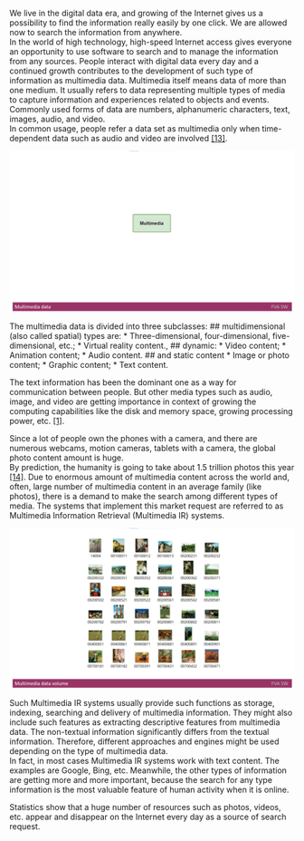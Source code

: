 We live in the digital data era, and growing of the Internet gives us a possibility to find the information really easily by one click. We are allowed now to search the information from anywhere.
</br>
In the world of high technology, high-speed Internet access gives everyone an opportunity to use software to search and to manage the information from any sources. 
People interact with digital data every day and a continued growth contributes to the development of such type of information as multimedia data. Multimedia itself means data of more than one medium. 
It usually refers to data representing multiple types of media to capture information and experiences related to objects and events. Commonly used forms of data are numbers, alphanumeric characters, text, images, audio, and video. 
</br>
In common usage, people refer a data set as multimedia only when time-dependent data such as audio and video are involved [[13]](./REFERENCES.md).
<p align="center">
  <a href="FVAMDImages/Multimediadata.gif" target="blank"><img src="FVAMDImages/Multimediadata.gif" alt="Multimediadata.gif" /></a>
</p>
The multimedia data is divided into three subclasses: 
## multidimensional (also called spatial) types are:
* Three-dimensional, four-dimensional, five-dimensional, etc.;
* Virtual reality content.,
## dynamic:
* Video content;
* Animation content;
* Audio content.
## and static content 
* Image or photo content;
* Graphic content;
* Text content.
 
The text information has been the dominant one as a way for communication between people. But other media types such as audio, image, and video are getting importance in context of growing the computing capabilities like the disk and memory space, growing processing power, etc. [[1]](./REFERENCES.md). 

Since a lot of people own the phones with a camera, and there are numerous webcams, motion cameras, tablets with a camera, the global photo content amount is huge. 
</br>
By prediction, the humanity is going to take about 1.5 trillion photos this year [[14]](./REFERENCES.md). 
Due to enormous amount of multimedia content across the world and, often, large number of multimedia content in an average family (like photos), there is a demand to make the search among different types of media. 
The systems that implement this market request are referred to as Multimedia Information Retrieval (Multimedia IR) systems. 
<p align="center">
  <a href="FVAMDImages/Multimediadatavolume.png" target="blank"><img src="FVAMDImages/Multimediadatavolume.png" alt="Multimediadatavolume.png" /></a>
</p>
Such Multimedia IR systems usually provide such functions as storage, indexing, searching and delivery of multimedia information. 
They might also include such features as extracting descriptive features from multimedia data. 
The non-textual information significantly differs from the textual information. 
Therefore, different approaches and engines might be used depending on the type of multimedia data. 
</br>
In fact, in most cases Multimedia IR systems work with text content. The examples are Google, Bing, etc. 
Meanwhile, the other types of information are getting more and more important, because the search for any type information is the most valuable feature of human activity when it is online. 

Statistics show that a huge number of resources such as photos, videos, etc. appear and disappear on the Internet every day as a source of search request.
